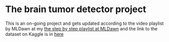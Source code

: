 # The brain tumor detector project
This is an on-going project and gets updated according to the video playlist by MLDawn at my [the step by step playlist at MLDawn](https://www.youtube.com/watch?v=CiW8gS7kqOY&list=PL5foUFuneQnratPPuucpVxWl4RlqueP1u) and the link to the dataset on Kaggle is in [here](https://www.kaggle.com/navoneel/brain-mri-images-for-brain-tumor-detection)
